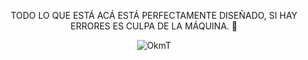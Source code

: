 <div align="center">
  
TODO LO QUE ESTÁ ACÁ ESTÁ PERFECTAMENTE DISEÑADO, SI HAY ERRORES ES CULPA DE LA MÁQUINA. 🍄

![OkmT](https://github.com/user-attachments/assets/2132bfed-2ae1-4d45-a7fe-8e20c1c9b508)
  
</div>
